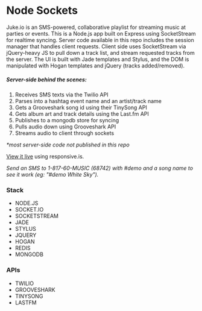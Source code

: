 Node Sockets
============

Juke.io is an SMS-powered, collaborative playlist for streaming music at parties or events. This is a Node.js app built on Express using SocketStream for realtime syncing. Server code available in this repo includes the session manager that handles client requests. Client side uses SocketStream via jQuery-heavy JS to pull down a track list, and stream requested tracks from the server. The UI is built with Jade templates and Stylus, and the DOM is manipulated with Hogan templates and jQuery (tracks added/removed). 

##### Server-side behind the scenes:

1. Receives SMS texts via the Twilio API
2. Parses into a hashtag event name and an artist/track name
3. Gets a Grooveshark song id using their TinySong API
4. Gets album art and track details using the Last.fm API
5. Publishes to a mongodb store for syncing
6. Pulls audio down using Grooveshark API 
7. Streams audio to client through sockets

_*most server-side code not published in this repo_ 

[View it live](http://responsive.is/juke.io) using responsive.is.

_Send an SMS to 1-817-60-MUSIC (68742) with \#demo and a song name to see it work (eg: "#demo White Sky")._

### Stack
* NODE.JS
* SOCKET.IO
* SOCKETSTREAM
* JADE
* STYLUS
* JQUERY
* HOGAN
* REDIS
* MONGODB

### APIs
* TWILIO
* GROOVESHARK
* TINYSONG
* LASTFM
